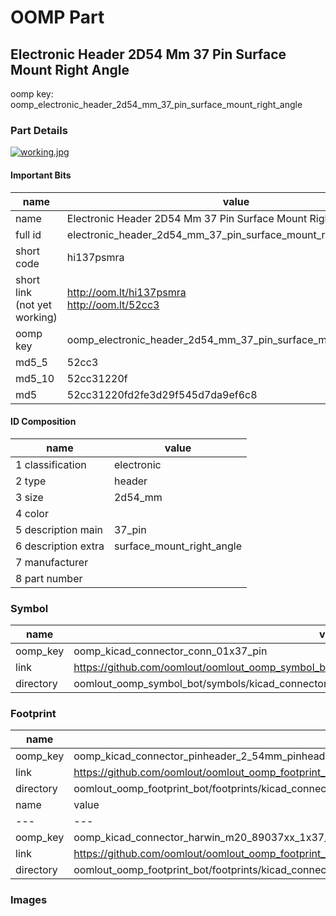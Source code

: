 # OOMP Part  
## Electronic Header 2D54 Mm 37 Pin Surface Mount Right Angle  
  
oomp key: oomp_electronic_header_2d54_mm_37_pin_surface_mount_right_angle  
  
### Part Details  
  
[![working.jpg](working_600.jpg)](working.jpg)  
  
#### Important Bits  
| name | value | 
| --- | --- | 
| name | Electronic Header 2D54 Mm 37 Pin Surface Mount Right Angle | 
| full id | electronic_header_2d54_mm_37_pin_surface_mount_right_angle | 
| short code | hi137psmra | 
| short link<br>(not yet working) | http://oom.lt/hi137psmra<br>http://oom.lt/52cc3 | 
| oomp key | oomp_electronic_header_2d54_mm_37_pin_surface_mount_right_angle | 
| md5_5 | 52cc3 | 
| md5_10 | 52cc31220f | 
| md5 | 52cc31220fd2fe3d29f545d7da9ef6c8 | 
#### ID Composition  
| name | value | 
| --- | --- | 
| 1 classification | electronic | 
| 2 type | header | 
| 3 size | 2d54_mm | 
| 4 color |  | 
| 5 description main | 37_pin | 
| 6 description extra | surface_mount_right_angle | 
| 7 manufacturer |  | 
| 8 part number |  | 
### Symbol  
| name | value | 
| --- | --- | 
| oomp_key | oomp_kicad_connector_conn_01x37_pin | 
| link | https://github.com/oomlout/oomlout_oomp_symbol_bot/tree/main/symbols/kicad_connector_conn_01x37_pin | 
| directory | oomlout_oomp_symbol_bot/symbols/kicad_connector_conn_01x37_pin//working/working.kicad_sym | 
### Footprint  
| name | value | 
| --- | --- | 
| oomp_key | oomp_kicad_connector_pinheader_2_54mm_pinheader_1x37_p2_54mm_vertical | 
| link | https://github.com/oomlout/oomlout_oomp_footprint_bot/tree/main/foootprntss/kicad_connector_pinheader_2_54mm_pinheader_1x37_p2_54mm_vertical | 
| directory | oomlout_oomp_footprint_bot/footprints/kicad_connector_pinheader_2_54mm_pinheader_1x37_p2_54mm_vertical//working/working.kicad_mod | 
| name | value | 
| --- | --- | 
| oomp_key | oomp_kicad_connector_harwin_m20_89037xx_1x37_p2_54mm_horizontal | 
| link | https://github.com/oomlout/oomlout_oomp_footprint_bot/tree/main/foootprntss/kicad_connector_harwin_m20_89037xx_1x37_p2_54mm_horizontal | 
| directory | oomlout_oomp_footprint_bot/footprints/kicad_connector_harwin_m20_89037xx_1x37_p2_54mm_horizontal//working/working.kicad_mod | 
### Images  
